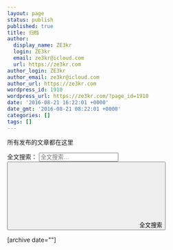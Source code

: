 ```yaml
---
layout: page
status: publish
published: true
title: 归档
author:
  display_name: ZE3kr
  login: ZE3kr
  email: ze3kr@icloud.com
  url: https://ze3kr.com
author_login: ZE3kr
author_email: ze3kr@icloud.com
author_url: https://ze3kr.com
wordpress_id: 1910
wordpress_url: https://ze3kr.com/?page_id=1910
date: '2016-08-21 16:22:01 +0000'
date_gmt: '2016-08-21 08:22:01 +0000'
categories: []
tags: []
---
```

<p>所有发布的文章都在这里</p>
<p>
<form role="search" method="get" class="search-form" action="https://ze3kr.com/search/"> <label> <span class="screen-reader-text">全文搜索：</span> </label> <input type="search" class="search-field" placeholder="全文搜索…" value="" name="s"> <button type="submit" class="search-submit"><svg class="icon icon-search" aria-hidden="true" role="img"> <use href="#icon-search" xlink:href="#icon-search"></use> </svg><span class="screen-reader-text">全文搜索</span></button></form></p>
<p>[archive date=""]</p>
